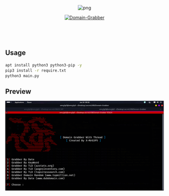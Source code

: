 <p align="center">
<img src="https://keker.fajar.co.id/wp-content/uploads/2025/01/kecantikan-ala-Dasha-taran.jpg" alt="png" width="128" height="128"/>
</p>
<p align="center">
<a href="#"><img title="Domain-Grabber" src="https://img.shields.io/badge/Domain Grabber-green?colorA=%23ff0000&colorB=%23017e40&style=for-the-badge"></a>
</p>
<p align="center">
<a href="https://github.com/MrG3P5"><img title="" src=""></a>
</p>
<br>

## Usage

```sh
apt install python3 python3-pip -y
pip3 install -r require.txt
python3 main.py
```

## Preview
![index](https://raw.githubusercontent.com/MrG3P5/Domain-Grabber/main/Screenshot%20from%202024-01-24%2009-20-18.png)
